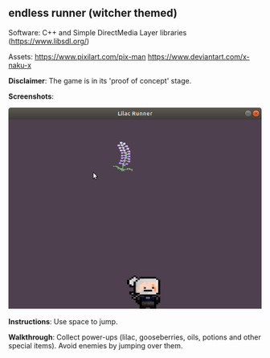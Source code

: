 <h2>endless runner (witcher themed)</h2>

Software: C++ and Simple DirectMedia Layer libraries (https://www.libsdl.org/)

Assets: https://www.pixilart.com/pix-man
	https://www.deviantart.com/x-naku-x

**Disclaimer**: The game is in its 'proof of concept' stage.

**Screenshots**:

![In-game-shot](lilac_runner1.png)

**Instructions**: Use space to jump.

**Walkthrough**: Collect power-ups (lilac, gooseberries, oils, potions and other special items). Avoid enemies by jumping over them. 
